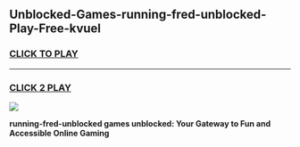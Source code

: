 
## Unblocked-Games-running-fred-unblocked-Play-Free-kvuel
<h3>
<a href="https://premium76.site?title=running-fred-unblocked&ref=19M">CLICK TO PLAY</a></h3>
<hr>

<h3>
<a href="https://premium76.site?title=running-fred-unblocked&ref=19M">CLICK 2 PLAY</a>
  
</h3>

<a href="https://premium76.site?title=running-fred-unblocked&ref=19M"><img src="https://clearcache.store/games.png"></a>


**running-fred-unblocked games unblocked: Your Gateway to Fun and Accessible Online Gaming**
